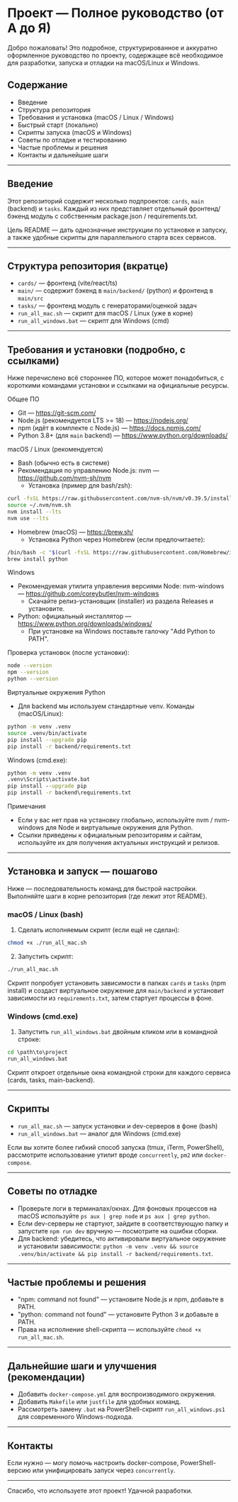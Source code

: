 # Проект — Полное руководство (от А до Я)

Добро пожаловать! Это подробное, структурированное и аккуратно оформленное руководство по проекту, содержащее всё необходимое для разработки, запуска и отладки на macOS/Linux и Windows.

## Содержание

- Введение
- Структура репозитория
- Требования и установка (macOS / Linux / Windows)
- Быстрый старт (локально)
- Скрипты запуска (macOS и Windows)
- Советы по отладке и тестированию
- Частые проблемы и решения
- Контакты и дальнейшие шаги

---

## Введение

Этот репозиторий содержит несколько подпроектов: `cards`, `main` (backend) и `tasks`. Каждый из них представляет отдельный фронтенд/бэкенд модуль с собственным package.json / requirements.txt.

Цель README — дать однозначные инструкции по установке и запуску, а также удобные скрипты для параллельного старта всех сервисов.

---

## Структура репозитория (вкратце)

- `cards/` — фронтенд (vite/react/ts)
- `main/` — содержит бэкенд в `main/backend/` (python) и фронтенд в `main/src`
- `tasks/` — фронтенд модуль с генераторами/оценкой задач
- `run_all_mac.sh` — скрипт для macOS / Linux (уже в корне)
- `run_all_windows.bat` — скрипт для Windows (cmd)

---

## Требования и установки (подробно, с ссылками)

Ниже перечислено всё стороннее ПО, которое может понадобиться, с короткими командами установки и ссылками на официальные ресурсы.

Общее ПО
- Git — https://git-scm.com/
- Node.js (рекомендуется LTS >= 18) — https://nodejs.org/
- npm (идёт в комплекте с Node.js) — https://docs.npmjs.com/
- Python 3.8+ (для `main` backend) — https://www.python.org/downloads/

macOS / Linux (рекомендуется)
- Bash (обычно есть в системе)
- Рекомендация по управлению Node.js: nvm — https://github.com/nvm-sh/nvm
	- Установка (пример для bash/zsh):

```bash
curl -fsSL https://raw.githubusercontent.com/nvm-sh/nvm/v0.39.5/install.sh | bash
source ~/.nvm/nvm.sh
nvm install --lts
nvm use --lts
```

- Homebrew (macOS) — https://brew.sh/
	- Установка Python через Homebrew (если предпочитаете):

```bash
/bin/bash -c "$(curl -fsSL https://raw.githubusercontent.com/Homebrew/install/HEAD/install.sh)"
brew install python
```

Windows
- Рекомендуемая утилита управления версиями Node: nvm-windows — https://github.com/coreybutler/nvm-windows
	- Скачайте релиз-установщик (installer) из раздела Releases и установите.
- Python: официальный инсталлятор — https://www.python.org/downloads/windows/
	- При установке на Windows поставьте галочку "Add Python to PATH".

Проверка установок (после установки):

```bash
node --version
npm --version
python --version
```

Виртуальные окружения Python
- Для backend мы используем стандартные venv. Команды (macOS/Linux):

```bash
python -m venv .venv
source .venv/bin/activate
pip install --upgrade pip
pip install -r backend/requirements.txt
```

Windows (cmd.exe):

```cmd
python -m venv .venv
.venv\Scripts\activate.bat
pip install --upgrade pip
pip install -r backend\requirements.txt
```

Примечания
- Если у вас нет прав на установку глобально, используйте nvm / nvm-windows для Node и виртуальные окружения для Python.
- Ссылки приведены к официальным репозиториям и сайтам, используйте их для получения актуальных инструкций и релизов.

---

## Установка и запуск — пошагово

Ниже — последовательность команд для быстрой настройки. Выполняйте шаги в корне репозитория (где лежит этот README).

### macOS / Linux (bash)

1) Сделать исполняемым скрипт (если ещё не сделан):

```bash
chmod +x ./run_all_mac.sh
```

2) Запустить скрипт:

```bash
./run_all_mac.sh
```

Скрипт попробует установить зависимости в папках `cards` и `tasks` (npm install) и создаст виртуальное окружение для `main/backend` и установит зависимости из `requirements.txt`, затем стартует процессы в фоне.

### Windows (cmd.exe)

1) Запустить `run_all_windows.bat` двойным кликом или в командной строке:

```cmd
cd \path\to\project
run_all_windows.bat
```

Скрипт откроет отдельные окна командной строки для каждого сервиса (cards, tasks, main-backend).

---

## Скрипты

- `run_all_mac.sh` — запуск установки и dev-серверов в фоне (bash)
- `run_all_windows.bat` — аналог для Windows (cmd.exe)

Если вы хотите более гибкий способ запуска (tmux, iTerm, PowerShell), рассмотрите использование утилит вроде `concurrently`, `pm2` или `docker-compose`.

---

## Советы по отладке

- Проверьте логи в терминалах/окнах. Для фоновых процессов на macOS используйте `ps aux | grep node` и `ps aux | grep python`.
- Если dev-серверы не стартуют, зайдите в соответствующую папку и запустите `npm run dev` вручную — посмотрите на ошибки сборки.
- Для backend: убедитесь, что активировали виртуальное окружение и установили зависимости: `python -m venv .venv && source .venv/bin/activate && pip install -r backend/requirements.txt`.

---

## Частые проблемы и решения

- "npm: command not found" — установите Node.js и npm, добавьте в PATH.
- "python: command not found" — установите Python 3 и добавьте в PATH.
- Права на исполнение shell-скрипта — используйте `chmod +x run_all_mac.sh`.

---

## Дальнейшие шаги и улучшения (рекомендации)

- Добавить `docker-compose.yml` для воспроизводимого окружения.
- Добавить `Makefile` или `justfile` для удобных команд.
- Рассмотреть замену `.bat` на PowerShell-скрипт `run_all_windows.ps1` для современного Windows-подхода.

---

## Контакты

Если нужно — могу помочь настроить docker-compose, PowerShell-версию или унифицировать запуск через `concurrently`.

---

Спасибо, что используете этот проект! Удачной разработки.
